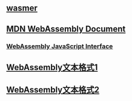 ##  [wasmer](https://wasmer.io/)
## [MDN WebAssembly Document](https://developer.mozilla.org/zh-CN/docs/Web/JavaScript/Reference/Global_Objects/WebAssembly)
### [WebAssembly JavaScript Interface](https://webassembly.github.io/spec/js-api/#the-webassembly-object)

## [WebAssembly文本格式1](https://developer.mozilla.org/zh-CN/docs/WebAssembly/Understanding_the_text_format)

## [WebAssembly文本格式2](http://webassembly.org.cn/docs/semantics/)